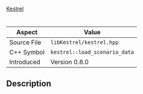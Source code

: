 [Kestrel](index.md)
# 
| Aspect | Value |
| --- | --- |
| Source File | `libKestrel/kestrel.hpp` |
| C++ Symbol | `kestrel::load_scenario_data` |
| Introduced | Version 0.8.0 |
## Description
